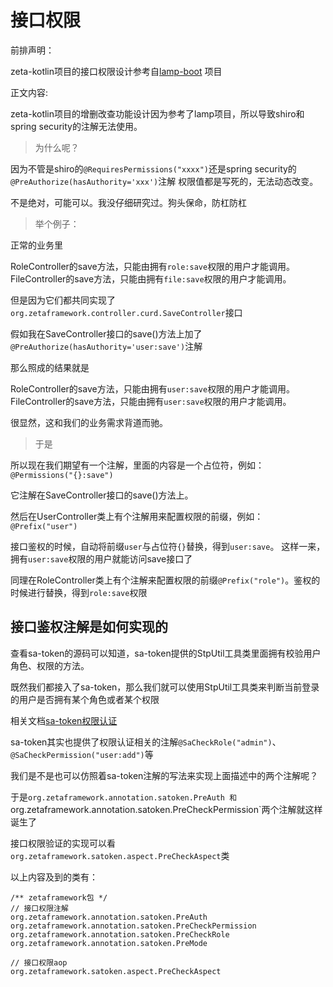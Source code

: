 # 接口权限

前排声明：

zeta-kotlin项目的接口权限设计参考自[lamp-boot](https://github.com/zuihou/lamp-boot) 项目



正文内容:

zeta-kotlin项目的增删改查功能设计因为参考了lamp项目，所以导致shiro和spring security的注解无法使用。

> 为什么呢？

因为不管是shiro的`@RequiresPermissions("xxxx")`还是spring security的`@PreAuthorize(hasAuthority='xxx')`注解
权限值都是写死的，无法动态改变。

不是绝对，可能可以。我没仔细研究过。狗头保命，防杠防杠

> 举个例子：

正常的业务里

RoleController的save方法，只能由拥有`role:save`权限的用户才能调用。
FileController的save方法，只能由拥有`file:save`权限的用户才能调用。

但是因为它们都共同实现了`org.zetaframework.controller.curd.SaveController`接口

假如我在SaveController接口的save()方法上加了`@PreAuthorize(hasAuthority='user:save')`注解

那么照成的结果就是

RoleController的save方法，只能由拥有`user:save`权限的用户才能调用。
FileController的save方法，只能由拥有`user:save`权限的用户才能调用。

很显然，这和我们的业务需求背道而驰。


> 于是

所以现在我们期望有一个注解，里面的内容是一个占位符，例如：`@Permissions("{}:save")`

它注解在SaveController接口的save()方法上。

然后在UserController类上有个注解用来配置权限的前缀，例如：`@Prefix("user")`

接口鉴权的时候，自动将前缀`user`与占位符`{}`替换，得到`user:save`。 这样一来，拥有`user:save`权限的用户就能访问save接口了

同理在RoleController类上有个注解来配置权限的前缀`@Prefix("role")`。鉴权的时候进行替换，得到`role:save`权限




## 接口鉴权注解是如何实现的

查看sa-token的源码可以知道，sa-token提供的StpUtil工具类里面拥有校验用户角色、权限的方法。

既然我们都接入了sa-token，那么我们就可以使用StpUtil工具类来判断当前登录的用户是否拥有某个角色或者某个权限

相关文档[sa-token权限认证](https://sa-token.dev33.cn/doc/index.html#/use/jur-auth)

sa-token其实也提供了权限认证相关的注解`@SaCheckRole("admin")`、`@SaCheckPermission("user:add")`等

我们是不是也可以仿照着sa-token注解的写法来实现上面描述中的两个注解呢？

于是`org.zetaframework.annotation.satoken.PreAuth 和 `org.zetaframework.annotation.satoken.PreCheckPermission`两个注解就这样诞生了

接口权限验证的实现可以看`org.zetaframework.satoken.aspect.PreCheckAspect`类


以上内容及到的类有：
```
/** zetaframework包 */
// 接口权限注解
org.zetaframework.annotation.satoken.PreAuth
org.zetaframework.annotation.satoken.PreCheckPermission
org.zetaframework.annotation.satoken.PreCheckRole
org.zetaframework.annotation.satoken.PreMode

// 接口权限aop
org.zetaframework.satoken.aspect.PreCheckAspect
```
